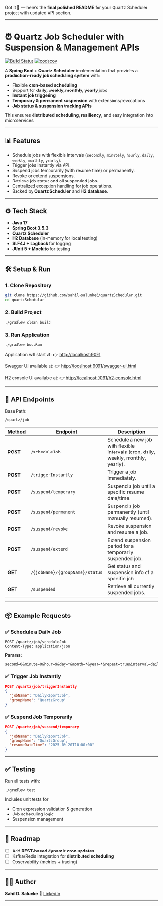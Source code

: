 Got it 🚀 — here’s the **final polished README** for your Quartz Scheduler project with updated API section.

---

# ⏰ Quartz Job Scheduler with Suspension & Management APIs

[![Build Status](https://github.com/sahil-salunke6/quartzSchedular/actions/workflows/ci.yml/badge.svg)](https://github.com/sahil-salunke6/quartzSchedular/actions)
[![codecov](https://codecov.io/gh/sahil-salunke6/quartzSchedular/branch/main/graph/badge.svg)](https://codecov.io/gh/sahil-salunke6/quartzSchedular)

A **Spring Boot + Quartz Scheduler** implementation that provides a **production-ready job scheduling system** with:

* Flexible **cron-based scheduling**
* Support for **daily, weekly, monthly, yearly** jobs
* **Instant job triggering**
* **Temporary & permanent suspension** with extensions/revocations
* **Job status & suspension tracking APIs**

This ensures **distributed scheduling**, **resiliency**, and easy integration into microservices.

---

## 📊 Features

* Schedule jobs with flexible intervals (`secondly`, `minutely`, `hourly`, `daily`, `weekly`, `monthly`, `yearly`).
* Trigger jobs instantly via API.
* Suspend jobs temporarily (with resume time) or permanently.
* Revoke or extend suspensions.
* Retrieve job status and all suspended jobs.
* Centralized exception handling for job operations.
* Backed by **Quartz Scheduler** and **H2 database**.

---

## ⚙️ Tech Stack

* **Java 17**
* **Spring Boot 3.5.3**
* **Quartz Scheduler**
* **H2 Database** (in-memory for local testing)
* **SLF4J + Logback** for logging
* **JUnit 5 + Mockito** for testing

---

## 🛠️ Setup & Run

### 1. Clone Repository

```bash
git clone https://github.com/sahil-salunke6/quartzSchedular.git
cd quartzSchedular
```

### 2. Build Project

```bash
./gradlew clean build
```

### 3. Run Application

```bash
./gradlew bootRun
```

Application will start at:
👉 [http://localhost:9091](http://localhost:9091)

Swagger UI available at:
👉 [http://localhost:9091/swagger-ui.html](http://localhost:9091/swagger-ui.html)

H2 console UI available at:
👉 [http://localhost:9091/h2-console.html](http://localhost:9091/h2-console.html)

---

## 📄 API Endpoints

Base Path:

```
/quartz/job
```

| Method   | Endpoint                        | Description                                                                        |
| -------- | ------------------------------- | ---------------------------------------------------------------------------------- |
| **POST** | `/scheduleJob`                  | Schedule a new job with flexible intervals (cron, daily, weekly, monthly, yearly). |
| **POST** | `/triggerInstantly`             | Trigger a job immediately.                                                         |
| **POST** | `/suspend/temporary`            | Suspend a job until a specific resume date/time.                                   |
| **POST** | `/suspend/permanent`            | Suspend a job permanently (until manually resumed).                                |
| **POST** | `/suspend/revoke`               | Revoke suspension and resume a job.                                                |
| **POST** | `/suspend/extend`               | Extend suspension period for a temporarily suspended job.                          |
| **GET**  | `/{jobName}/{groupName}/status` | Get status and suspension info of a specific job.                                  |
| **GET**  | `/suspended`                    | Retrieve all currently suspended jobs.                                             |

---

## 📦 Example Requests

### ✅ Schedule a Daily Job

```http
POST /quartz/job/scheduleJob
Content-Type: application/json
```

**Params:**

```
second=0&minute=0&hour=9&day=*&month=*&year=*&repeat=true&interval=daily&jobName=DailyReportJob
```

### ✅ Trigger Job Instantly

```json
POST /quartz/job/triggerInstantly
{
  "jobName": "DailyReportJob",
  "groupName": "QuartzGroup"
}
```

### ✅ Suspend Job Temporarily

```json
POST /quartz/job/suspend/temporary
{
  "jobName": "DailyReportJob",
  "groupName": "QuartzGroup",
  "resumeDateTime": "2025-09-20T10:00:00"
}
```

---

## ✅ Testing

Run all tests with:

```bash
./gradlew test
```

Includes unit tests for:

* Cron expression validation & generation
* Job scheduling logic
* Suspension management

---

## 📌 Roadmap

* [ ] Add **REST-based dynamic cron updates**
* [ ] Kafka/Redis integration for **distributed scheduling**
* [ ] Observability (metrics + tracing)

---

## 👨‍💻 Author

**Sahil D. Salunke**
🔗 [LinkedIn](https://www.linkedin.com/in/sahildsalunke/)

---
